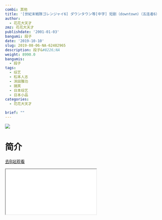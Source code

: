 ```yaml
---
combi: 其他
title: '[世紀末戦隊ゴレンジャイ6] ダウンタウン等[中字] 短剧（downtown）（五连者6）'
author:
  - 花花大天才
zmz: 花花大天才
publishdate: '2001-01-03'
bangumi: 段子
date: '2019-10-10'
slug: 2019-08-06-NA-62482965
description: 段子&#8226;NA
weight: 8990.0
bangumis:
  - 段子
tags:
  - 综艺
  - 松本人志
  - 滨田雅功
  - 搞笑
  - 日本综艺
  - 日本小品
categories:
  - 花花大天才

brief: ""
---
```

![](https://raw.githubusercontent.com/tcgriffith/owaraisite/master/static/tmpimg/1d69068dd22a88e0d032b8f8313459c8e11f9c12.jpg.480.jpg)
# 简介  
  

[去B站观看](https://www.bilibili.com/video/av62482965/)
<div class ="resp-container"><iframe class="testiframe" src="//player.bilibili.com/player.html?aid=62482965"", scrolling="no", allowfullscreen="true" > </iframe></div> 
